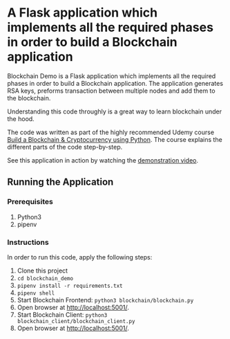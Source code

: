 # A Flask application which implements all the required phases in order to build a Blockchain application
Blockchain Demo is a Flask application which implements all the required phases in order to build a Blockchain application. The application generates RSA keys, preforms transaction between multiple nodes and add them to the blockchain.

Understanding this code throughly is a great way to learn blockchain under the hood. 

The code was written as part of the highly recommended Udemy course [Build a Blockchain & Cryptocurrency using Python](https://www.udemy.com/course/build-a-blockchain-cryptocurrency-using-python/). The course explains the different parts of the code step-by-step.

See this application in action by watching the [demonstration video](https://drive.google.com/file/d/1-PirtjhYoOIUU1Nb88L66D1twXZ5Ka1e/view?usp=sharing).

## Running the Application
### Prerequisites
1. Python3
2. pipenv

### Instructions
In order to run this code, apply the following steps:
1. Clone this project
2. `cd blockchain_demo`
3. `pipenv install -r requirements.txt`
4. `pipenv shell`
5. Start Blockchain Frontend: `python3 blockchain/blockchain.py`
6. Open browser at [http://localhost:5001/](http://localhost:5001/).
7. Start Blockchain Client: `python3 blockchain_client/blockchain_client.py`
8. Open browser at [http://localhost:5001/](http://localhost:8081/).
